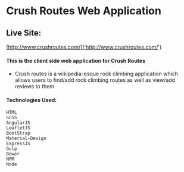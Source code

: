 # Crush Routes Web Application

## Live Site:
[http://www.crushroutes.com/]('http://www.crushroutes.com/')

#### This is the client side web application for Crush Routes

- Crush routes is a wikipedia-esque rock climbing application which allows users to find/add rock climbing routes as well as view/add reviews to them

#### Technologies Used:

```
HTML
SCSS
AngularJS
LeafletJS
BootStrap
Material-Design
ExpressJS
Gulp
Bower
NPM
Node
```
